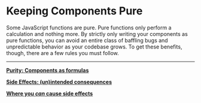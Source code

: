 # Keeping Components Pure

Some JavaScript functions are pure. Pure functions only perform a calculation and nothing more. By strictly only writing your components as pure functions, you can avoid an entire class of baffling bugs and unpredictable behavior as your codebase grows. To get these benefits, though, there are a few rules you must follow.

---

[**Purity: Components as formulas**](Keeping%20Components%20Pure%201b2aeacbb299813fb0d8ecbcfb9f4ead/Purity%20Components%20as%20formulas%201b2aeacbb299816d835acd01947db2ca.md)

[**Side Effects: (un)intended consequences**](Keeping%20Components%20Pure%201b2aeacbb299813fb0d8ecbcfb9f4ead/Side%20Effects%20(un)intended%20consequences%201b2aeacbb2998184bdabe5d1f98da52c.md)

[**Where you *can* cause side effects**](Keeping%20Components%20Pure%201b2aeacbb299813fb0d8ecbcfb9f4ead/Where%20you%20can%20cause%20side%20effects%201b2aeacbb29981fda042f39781161e0b.md)
